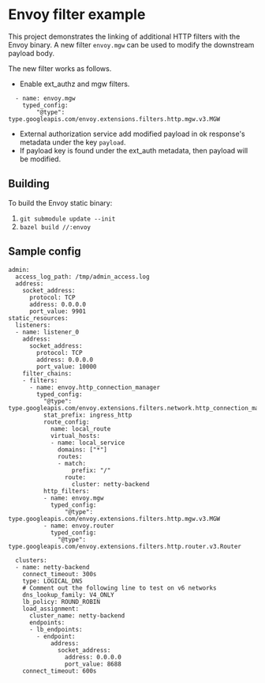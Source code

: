 # Envoy filter example

This project demonstrates the linking of additional HTTP filters with the Envoy binary.
A new filter `envoy.mgw` can be used to modify the downstream payload body. 

The new filter works as follows.
- Enable ext_authz and mgw filters.
```
  - name: envoy.mgw
    typed_config:
        "@type": type.googleapis.com/envoy.extensions.filters.http.mgw.v3.MGW
```
- External authorization service add modified payload in ok response's metadata under the key `payload`.
- If payload key is found under the ext_auth metadata, then payload will be modified. 

## Building

To build the Envoy static binary:

1. `git submodule update --init`
2. `bazel build //:envoy`

## Sample config

```
admin:
  access_log_path: /tmp/admin_access.log
  address:
    socket_address:
      protocol: TCP
      address: 0.0.0.0
      port_value: 9901
static_resources:
  listeners:
  - name: listener_0
    address:
      socket_address:
        protocol: TCP
        address: 0.0.0.0
        port_value: 10000
    filter_chains:
    - filters:
      - name: envoy.http_connection_manager
        typed_config:
          "@type": type.googleapis.com/envoy.extensions.filters.network.http_connection_manager.v3.HttpConnectionManager
          stat_prefix: ingress_http
          route_config:
            name: local_route
            virtual_hosts:
            - name: local_service
              domains: ["*"]
              routes:
              - match:
                  prefix: "/"
                route:
                  cluster: netty-backend
          http_filters:
          - name: envoy.mgw
            typed_config:
                "@type": type.googleapis.com/envoy.extensions.filters.http.mgw.v3.MGW
          - name: envoy.router
            typed_config: 
              "@type": type.googleapis.com/envoy.extensions.filters.http.router.v3.Router
              
  clusters:
  - name: netty-backend
    connect_timeout: 300s
    type: LOGICAL_DNS
    # Comment out the following line to test on v6 networks
    dns_lookup_family: V4_ONLY
    lb_policy: ROUND_ROBIN
    load_assignment:
      cluster_name: netty-backend
      endpoints:
      - lb_endpoints:
        - endpoint:
            address:
              socket_address:
                address: 0.0.0.0
                port_value: 8688
    connect_timeout: 600s
```
